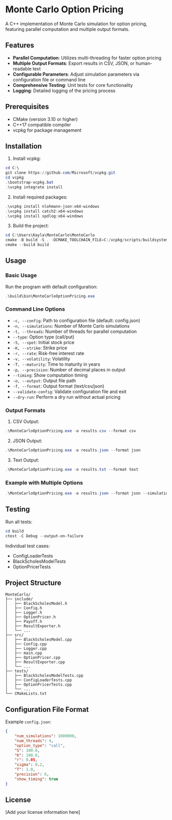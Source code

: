# Monte Carlo Option Pricing

A C++ implementation of Monte Carlo simulation for option pricing, featuring parallel computation and multiple output formats.

## Features

- **Parallel Computation**: Utilizes multi-threading for faster option pricing
- **Multiple Output Formats**: Export results in CSV, JSON, or human-readable text
- **Configurable Parameters**: Adjust simulation parameters via configuration file or command line
- **Comprehensive Testing**: Unit tests for core functionality
- **Logging**: Detailed logging of the pricing process

## Prerequisites

- CMake (version 3.10 or higher)
- C++17 compatible compiler
- vcpkg for package management

## Installation

1. Install vcpkg:
```powershell
cd C:\
git clone https://github.com/Microsoft/vcpkg.git
cd vcpkg
.\bootstrap-vcpkg.bat
.\vcpkg integrate install
```

2. Install required packages:
```powershell
.\vcpkg install nlohmann-json:x64-windows
.\vcpkg install catch2:x64-windows
.\vcpkg install spdlog:x64-windows
```

3. Build the project:
```powershell
cd C:\Users\Kayla\MonteCarlo\MonteCarlo
cmake -B build -S . -DCMAKE_TOOLCHAIN_FILE=C:/vcpkg/scripts/buildsystems/vcpkg.cmake
cmake --build build
```

## Usage

### Basic Usage

Run the program with default configuration:
```powershell
.\build\bin\MonteCarloOptionPricing.exe
```

### Command Line Options

- `-c, --config`: Path to configuration file (default: config.json)
- `-n, --simulations`: Number of Monte Carlo simulations
- `-t, --threads`: Number of threads for parallel computation
- `--type`: Option type (call/put)
- `-S, --spot`: Initial stock price
- `-K, --strike`: Strike price
- `-r, --rate`: Risk-free interest rate
- `-v, --volatility`: Volatility
- `-T, --maturity`: Time to maturity in years
- `-p, --precision`: Number of decimal places in output
- `--timing`: Show computation timing
- `-o, --output`: Output file path
- `-f, --format`: Output format (text/csv/json)
- `--validate-config`: Validate configuration file and exit
- `--dry-run`: Perform a dry run without actual pricing

### Output Formats

1. CSV Output:
```powershell
.\MonteCarloOptionPricing.exe -o results.csv --format csv
```

2. JSON Output:
```powershell
.\MonteCarloOptionPricing.exe -o results.json --format json
```

3. Text Output:
```powershell
.\MonteCarloOptionPricing.exe -o results.txt --format text
```

### Example with Multiple Options

```powershell
.\MonteCarloOptionPricing.exe -o results.json --format json --simulations 1000000 --threads 4 --precision 6
```

## Testing

Run all tests:
```powershell
cd build
ctest -C Debug --output-on-failure
```

Individual test cases:
- ConfigLoaderTests
- BlackScholesModelTests
- OptionPricerTests

## Project Structure

```
MonteCarlo/
├── include/
│   ├── BlackScholesModel.h
│   ├── Config.h
│   ├── Logger.h
│   ├── OptionPricer.h
│   ├── Payoff.h
│   ├── ResultExporter.h
│   └── ...
├── src/
│   ├── BlackScholesModel.cpp
│   ├── Config.cpp
│   ├── Logger.cpp
│   ├── main.cpp
│   ├── OptionPricer.cpp
│   ├── ResultExporter.cpp
│   └── ...
├── tests/
│   ├── BlackScholesModelTests.cpp
│   ├── ConfigLoaderTests.cpp
│   ├── OptionPricerTests.cpp
│   └── ...
└── CMakeLists.txt
```

## Configuration File Format

Example `config.json`:
```json
{
    "num_simulations": 1000000,
    "num_threads": 4,
    "option_type": "call",
    "S": 100.0,
    "K": 100.0,
    "r": 0.05,
    "sigma": 0.2,
    "T": 1.0,
    "precision": 6,
    "show_timing": true
}
```

## License

[Add your license information here]
